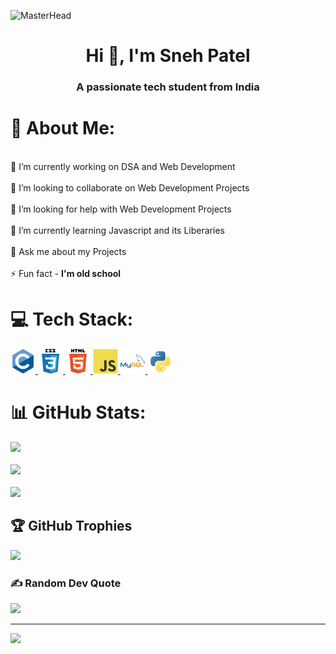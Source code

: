 ![MasterHead](https://user-images.githubusercontent.com/10498744/210012254-234538ff-d198-48aa-8964-37e6fd45d227.gif)
<h1 align="center">Hi 👋, I'm Sneh Patel</h1>
<h3 align="center">A passionate tech student from India</h3>


# 💫 About Me:
<br>🔭 I’m currently working on DSA and Web Development<br><br>👯 I’m looking to collaborate on Web Development Projects<br><br>🤝 I’m looking for help with Web Development Projects<br><br>🌱 I’m currently learning Javascript and its Liberaries<br><br>💬 Ask me about my Projects<br><br>⚡ Fun fact - <b>I'm old school</b><br>




# 💻 Tech Stack:
<p align="left"> <a href="https://www.cprogramming.com/" target="_blank" rel="noreferrer"> <img src="https://raw.githubusercontent.com/devicons/devicon/master/icons/c/c-original.svg" alt="c" width="40" height="40"/> </a> <a href="https://www.w3schools.com/css/" target="_blank" rel="noreferrer"> <img src="https://raw.githubusercontent.com/devicons/devicon/master/icons/css3/css3-original-wordmark.svg" alt="css3" width="40" height="40"/> </a> <a href="https://www.w3.org/html/" target="_blank" rel="noreferrer"> <img src="https://raw.githubusercontent.com/devicons/devicon/master/icons/html5/html5-original-wordmark.svg" alt="html5" width="40" height="40"/> </a> <a href="https://developer.mozilla.org/en-US/docs/Web/JavaScript" target="_blank" rel="noreferrer"> <img src="https://raw.githubusercontent.com/devicons/devicon/master/icons/javascript/javascript-original.svg" alt="javascript" width="40" height="40"/> </a> <a href="https://www.mysql.com/" target="_blank" rel="noreferrer"> <img src="https://raw.githubusercontent.com/devicons/devicon/master/icons/mysql/mysql-original-wordmark.svg" alt="mysql" width="40" height="40"/> </a> <a href="https://www.python.org" target="_blank" rel="noreferrer"> <img src="https://raw.githubusercontent.com/devicons/devicon/master/icons/python/python-original.svg" alt="python" width="40" height="40"/> </a> </p>



# 📊 GitHub Stats:
![](https://github-readme-stats.vercel.app/api?username=SNEH-17PATEL&theme=algolia&hide_border=false&include_all_commits=true&count_private=true)<br/>
<br>
![](https://github-readme-streak-stats.herokuapp.com/?user=SNEH-17PATEL&theme=algolia&hide_border=false)<br/>
<br>
![](https://github-readme-stats.vercel.app/api/top-langs/?username=SNEH-17PATEL&theme=algolia&hide_border=false&include_all_commits=true&count_private=true&layout=compact)

## 🏆 GitHub Trophies
![](https://github-profile-trophy.vercel.app/?username=SNEH-17PATEL&theme=algolia&no-frame=false&no-bg=false&margin-w=4)

### ✍️ Random Dev Quote
![](https://quotes-github-readme.vercel.app/api?type=horizontal&theme=radical)


---
[![](https://visitcount.itsvg.in/api?id=SNEH-17PATEL&icon=5&color=1)](https://visitcount.itsvg.in)

<!-- Proudly created with GPRM ( https://gprm.itsvg.in ) -->
